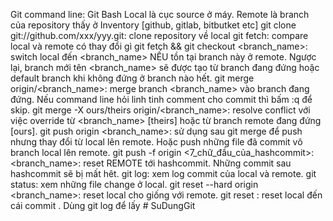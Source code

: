 ﻿Git command line: Git Bash
Local là cục source ở máy. Remote là branch của repository thấy ở Inventory [github, gitlab, bitbutket etc]
git clone  git://github.com/xxx/yyy.git: clone repository về local
git fetch: compare local và remote có thay đổi gì
git fetch && git checkout <branch_name>: switch local đến <branch_name> NẾU tồn tại branch này ở remote. Ngược lại, branch mới tên <branch_name> sẽ được tạo từ branch đang đứng hoặc default branch khi không đứng ở branch nào hết.
git merge origin/<branch_name>: merge branch <branch_name> vào branch đang đứng. Nếu command line hỏi linh tinh comment cho commit thì bấm :q để skip.
git merge -X ours/theirs origin/<branch_name>: resolve conflict với việc override từ <branch_name> [theirs] hoặc từ branch remote đang đứng [ours].
git push origin <branch_name>: sử dụng sau git merge để push nhưng thay đổi từ local lên remote. Hoặc push những file đã commit vô branch local lên remote.
git push -f origin <7_chữ_đầu_của_hashcommit>:<branch_name>: reset REMOTE tới hashcommit. Những commit sau hashcommit sẽ bị mất hêt.
git log: xem log commit của local và remote.
git status: xem những file change ở local.
git reset --hard origin <branch_name>: reset local cho giống với remote.
git reset <hashcommit>: reset local đến cái commit <hashcommit>. Dùng git log để lấy <hashcommit># SuDungGit
